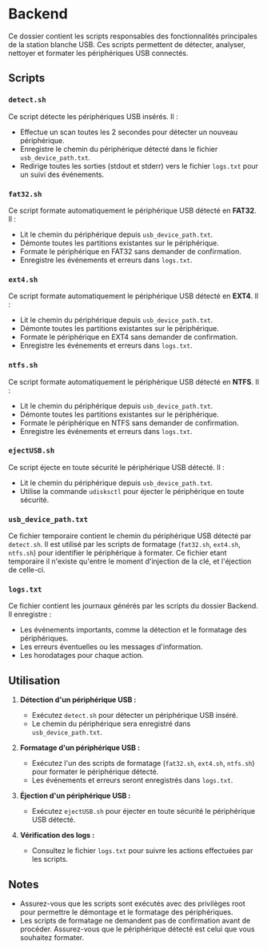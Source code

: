 # Backend

Ce dossier contient les scripts responsables des fonctionnalités principales de la station blanche USB. Ces scripts permettent de détecter, analyser, nettoyer et formater les périphériques USB connectés.

## Scripts

### `detect.sh`
Ce script détecte les périphériques USB insérés. Il :
- Effectue un scan toutes les 2 secondes pour détecter un nouveau périphérique.
- Enregistre le chemin du périphérique détecté dans le fichier `usb_device_path.txt`.
- Redirige toutes les sorties (stdout et stderr) vers le fichier `logs.txt` pour un suivi des événements.

### `fat32.sh`
Ce script formate automatiquement le périphérique USB détecté en **FAT32**. Il :
- Lit le chemin du périphérique depuis `usb_device_path.txt`.
- Démonte toutes les partitions existantes sur le périphérique.
- Formate le périphérique en FAT32 sans demander de confirmation.
- Enregistre les événements et erreurs dans `logs.txt`.

### `ext4.sh`
Ce script formate automatiquement le périphérique USB détecté en **EXT4**. Il :
- Lit le chemin du périphérique depuis `usb_device_path.txt`.
- Démonte toutes les partitions existantes sur le périphérique.
- Formate le périphérique en EXT4 sans demander de confirmation.
- Enregistre les événements et erreurs dans `logs.txt`.

### `ntfs.sh`
Ce script formate automatiquement le périphérique USB détecté en **NTFS**. Il :
- Lit le chemin du périphérique depuis `usb_device_path.txt`.
- Démonte toutes les partitions existantes sur le périphérique.
- Formate le périphérique en NTFS sans demander de confirmation.
- Enregistre les événements et erreurs dans `logs.txt`.

### `ejectUSB.sh`
Ce script éjecte en toute sécurité le périphérique USB détecté. Il :
- Lit le chemin du périphérique depuis `usb_device_path.txt`.
- Utilise la commande `udisksctl` pour éjecter le périphérique en toute sécurité.

### `usb_device_path.txt`
Ce fichier temporaire contient le chemin du périphérique USB détecté par `detect.sh`. Il est utilisé par les scripts de formatage (`fat32.sh`, `ext4.sh`, `ntfs.sh`) pour identifier le périphérique à formater.
Ce fichier etant temporaire il n'existe qu'entre le moment d'injection de la clé, et l'éjection de celle-ci.

### `logs.txt`
Ce fichier contient les journaux générés par les scripts du dossier Backend. Il enregistre :
- Les événements importants, comme la détection et le formatage des périphériques.
- Les erreurs éventuelles ou les messages d'information.
- Les horodatages pour chaque action.

## Utilisation
1. **Détection d'un périphérique USB :**
   - Exécutez `detect.sh` pour détecter un périphérique USB inséré.
   - Le chemin du périphérique sera enregistré dans `usb_device_path.txt`.

2. **Formatage d'un périphérique USB :**
   - Exécutez l'un des scripts de formatage (`fat32.sh`, `ext4.sh`, `ntfs.sh`) pour formater le périphérique détecté.
   - Les événements et erreurs seront enregistrés dans `logs.txt`.

3. **Éjection d'un périphérique USB :**
   - Exécutez `ejectUSB.sh` pour éjecter en toute sécurité le périphérique USB détecté.

4. **Vérification des logs :**
   - Consultez le fichier `logs.txt` pour suivre les actions effectuées par les scripts.

## Notes
- Assurez-vous que les scripts sont exécutés avec des privilèges root pour permettre le démontage et le formatage des périphériques.
- Les scripts de formatage ne demandent pas de confirmation avant de procéder. Assurez-vous que le périphérique détecté est celui que vous souhaitez formater.